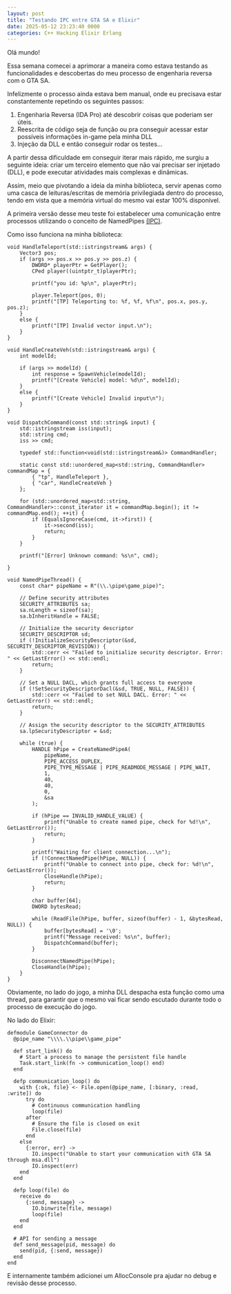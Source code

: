 ```yaml
---
layout: post
title: "Testando IPC entre GTA SA e Elixir"
date: 2025-05-12 23:23:40 0000
categories: C++ Hacking Elixir Erlang
---
```


Olá mundo!

Essa semana comecei a aprimorar a maneira como estava testando as funcionalidades e descobertas do meu processo de engenharia reversa com o GTA SA.

Infelizmente o processo ainda estava bem manual, onde eu precisava estar constantemente repetindo os seguintes passos:

1. Engenharia Reversa (IDA Pro) até descobrir coisas que poderiam ser úteis.
2. Reescrita de código seja de função ou pra conseguir acessar estar possíveis informações in-game pela minha DLL
3. Injeção da DLL e então conseguir rodar os testes...

A partir dessa dificuldade em conseguir iterar mais rápido, me surgiu a seguinte ideia: criar um terceiro elemento que não vai precisar ser injetado (DLL), e pode executar atividades mais complexas e dinâmicas.

Assim, meio que pivotando a ideia da minha biblioteca, servir apenas como uma casca de leituras/escritas de memória privilegiada dentro do processo, tendo em vista que a memória virtual do mesmo vai estar 100% disponível.

A primeira versão desse meu teste foi estabelecer uma comunicação entre processos utilizando o conceito de NamedPipes [(IPC)](https://en.wikipedia.org/wiki/Inter-process_communication).

Como isso funciona na minha biblioteca:
```
void HandleTeleport(std::istringstream& args) {
    Vector3 pos;
    if (args >> pos.x >> pos.y >> pos.z) {
        DWORD* playerPtr = GetPlayer();
        CPed player((uintptr_t)playerPtr);

        printf("you id: %p\n", playerPtr);

        player.Teleport(pos, 0);
        printf("[TP] Teleporting to: %f, %f, %f\n", pos.x, pos.y, pos.z);
    }
    else {
        printf("[TP] Invalid vector input.\n");
    }
}

void HandleCreateVeh(std::istringstream& args) {
    int modelId;

    if (args >> modelId) {
        int response = SpawnVehicle(modelId);
        printf("[Create Vehicle] model: %d\n", modelId);
    }
    else {
        printf("[Create Vehicle] Invalid input\n");
    }
}

void DispatchCommand(const std::string& input) {
    std::istringstream iss(input);
    std::string cmd;
    iss >> cmd;

    typedef std::function<void(std::istringstream&)> CommandHandler;

    static const std::unordered_map<std::string, CommandHandler> commandMap = {
        { "tp", HandleTeleport },
        { "car", HandleCreateVeh }
    };

    for (std::unordered_map<std::string, CommandHandler>::const_iterator it = commandMap.begin(); it != commandMap.end(); ++it) {
        if (EqualsIgnoreCase(cmd, it->first)) {
            it->second(iss);
            return;
        }
    }

    printf("[Error] Unknown command: %s\n", cmd);
  
}

void NamedPipeThread() {
    const char* pipeName = R"(\\.\pipe\game_pipe)";

    // Define security attributes
    SECURITY_ATTRIBUTES sa;
    sa.nLength = sizeof(sa);
    sa.bInheritHandle = FALSE;

    // Initialize the security descriptor
    SECURITY_DESCRIPTOR sd;
    if (!InitializeSecurityDescriptor(&sd, SECURITY_DESCRIPTOR_REVISION)) {
        std::cerr << "Failed to initialize security descriptor. Error: " << GetLastError() << std::endl;
        return;
    }

    // Set a NULL DACL, which grants full access to everyone
    if (!SetSecurityDescriptorDacl(&sd, TRUE, NULL, FALSE)) {
        std::cerr << "Failed to set NULL DACL. Error: " << GetLastError() << std::endl;
        return;
    }

    // Assign the security descriptor to the SECURITY_ATTRIBUTES
    sa.lpSecurityDescriptor = &sd;

    while (true) {
        HANDLE hPipe = CreateNamedPipeA(
            pipeName,
            PIPE_ACCESS_DUPLEX,
            PIPE_TYPE_MESSAGE | PIPE_READMODE_MESSAGE | PIPE_WAIT,
            1,
            40,
            40,
            0,
            &sa
        );

        if (hPipe == INVALID_HANDLE_VALUE) {
            printf("Unable to create named pipe, check for %d!\n", GetLastError());
            return;
        }

        printf("Waiting for client connection...\n");
        if (!ConnectNamedPipe(hPipe, NULL)) {
            printf("Unable to connect into pipe, check for: %d!\n", GetLastError());
            CloseHandle(hPipe);
            return;
        }

        char buffer[64];
        DWORD bytesRead;

        while (ReadFile(hPipe, buffer, sizeof(buffer) - 1, &bytesRead, NULL)) {
            buffer[bytesRead] = '\0';
            printf("Message received: %s\n", buffer);
            DispatchCommand(buffer);
        }

        DisconnectNamedPipe(hPipe);
        CloseHandle(hPipe);
    }
}
```
Obviamente, no lado do jogo, a minha DLL despacha esta função como uma thread, para garantir que o mesmo vai ficar sendo escutado durante todo o processo de execução do jogo.

No lado do Elixir:
```
defmodule GameConnector do
  @pipe_name "\\\\.\\pipe\\game_pipe"

  def start_link() do
    # Start a process to manage the persistent file handle
    Task.start_link(fn -> communication_loop() end)
  end

  defp communication_loop() do
    with {:ok, file} <- File.open(@pipe_name, [:binary, :read, :write]) do
      try do
        # Continuous communication handling
        loop(file)
      after
        # Ensure the file is closed on exit
        File.close(file)
      end
    else
      {:error, err} ->
        IO.inspect("Unable to start your communication with GTA SA through msa.dll")
        IO.inspect(err)
    end
  end

  defp loop(file) do
    receive do
      {:send, message} ->
        IO.binwrite(file, message)
        loop(file)
    end
  end

  # API for sending a message
  def send_message(pid, message) do
    send(pid, {:send, message})
  end
end
```

E internamente também adicionei um AllocConsole pra ajudar no debug e revisão desse processo.